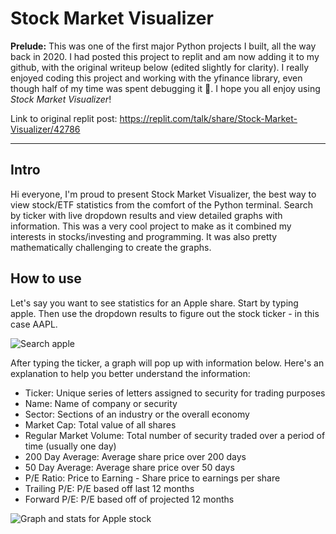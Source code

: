 # Stock Market Visualizer
**Prelude:** This was one of the first major Python projects I built, all the way back in 2020. I had posted this project to replit and am now adding it to my github, with the original writeup below (edited slightly for clarity). I really enjoyed coding this project and working with the yfinance library, even though half of my time was spent debugging it 🥲. I hope you all enjoy using *Stock Market Visualizer*!

Link to original replit post: https://replit.com/talk/share/Stock-Market-Visualizer/42786

---

## Intro

Hi everyone, I'm proud to present Stock Market Visualizer, the best way to view stock/ETF statistics from the comfort of the Python terminal. Search by ticker with live dropdown results and view detailed graphs with information. This was a very cool project to make as it combined my interests in stocks/investing and programming. It was also pretty mathematically challenging to create the graphs.

## How to use
Let's say you want to see statistics for an Apple share. Start by typing apple. Then use the dropdown results to figure out the stock ticker - in this case AAPL. 

![Search apple](https://raw.githubusercontent.com/rohanphanse/stock-market-visualizer/main/search-apple.png)

After typing the ticker, a graph will pop up with information below. Here's an explanation to help you better understand the information:
+ Ticker: Unique series of letters assigned to security for trading purposes
+ Name: Name of company or security
+ Sector: Sections of an industry or the overall economy
+ Market Cap: Total value of all shares
+ Regular Market Volume: Total number of security traded over a period of time (usually one day)
+ 200 Day Average: Average share price over 200 days
+ 50 Day Average: Average share price over 50 days
+ P/E Ratio: Price to Earning - Share price to earnings per share
+ Trailing P/E: P/E based off last 12 months
+ Forward P/E: P/E based off of projected 12 months

![Graph and stats for Apple stock](https://raw.githubusercontent.com/rohanphanse/stock-market-visualizer/main/apple-stats.png)
